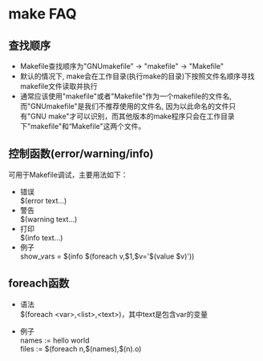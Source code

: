 # make FAQ
## 查找顺序
- Makefile查找顺序为"GNUmakefile” -> "makefile" -> "Makefile"  
- 默认的情况下, make会在工作目录(执行make的目录)下按照文件名顺序寻找makefile文件读取并执行  
- 通常应该使用"makefile"或者"Makefile"作为一个makefile的文件名, 而"GNUmakefile"是我们不推荐使用的文件名, 因为以此命名的文件只有"GNU make"才可以识别，而其他版本的make程序只会在工作目录下"makefile"和“Makefile"这两个文件。

## 控制函数(error/warning/info)
可用于Makefile调试，主要用法如下：
- 错误   
\$(error text...)
- 警告   
\$(warning text...)
- 打印   
\$(info text...)
- 例子  
show_vars = \$(info \$(foreach v,\$1,\$v='\$(value \$v)'))

## foreach函数
- 语法  
\$(foreach <var\>,<list\>,<text\>)，其中text是包含var的变量

- 例子  
names := hello world  
files := \$(foreach n,\$(names),\$(n).o)
